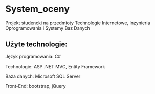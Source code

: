 # System_oceny
Projekt studencki na przedmioty Technologie Internetowe, Inżynieria Oprogramowania i Systemy Baz Danych

## Użyte technologie:
Język programowania: C#

Technologie: ASP .NET MVC, Entity Framework

Baza danych: Microsoft SQL Server

Front-End: bootstrap, jQuery
